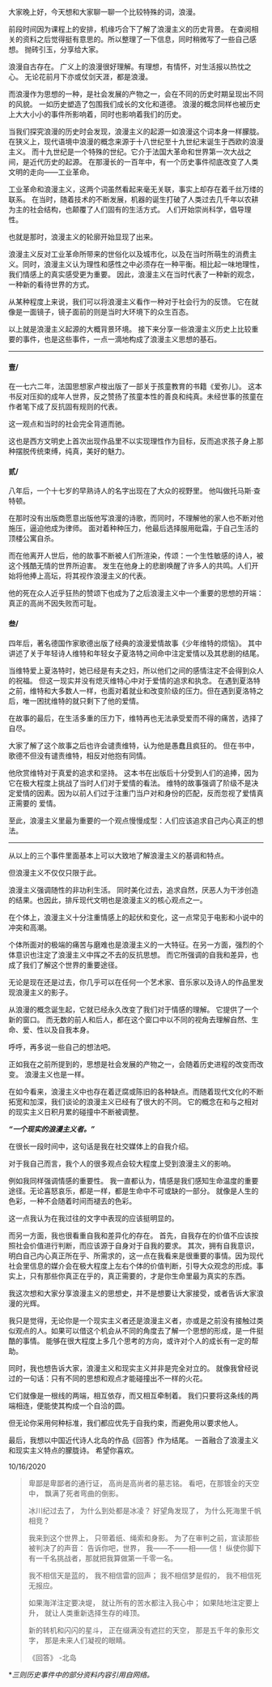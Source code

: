 大家晚上好，今天想和大家聊一聊一个比较特殊的词，浪漫。

前段时间因为课程上的安排，机缘巧合下了解了浪漫主义的历史背景。
在查阅相关的资料之后觉得挺有意思的。所以整理了一下信息，同时稍微写了一些自己感想。
抛砖引玉，分享给大家。

浪漫自古存在。
广义上的浪漫很好理解。有理想，有情怀，对生活报以热忱之心。
无论花前月下亦或仗剑天涯，都是浪漫。

而浪漫作为思想的一种，是社会发展的产物之一，会在不同的历史时期呈现出不同的风貌。
一如历史塑造了包围我们成长的文化和道德。
浪漫的概念同样也被历史上大大小小的事件所影响着，同时也影响着我们的历史。

当我们探究浪漫的历史时会发现，浪漫主义的起源一如浪漫这个词本身一样朦胧。
在狭义上，现代语境中浪漫的概念来源于十八世纪至十九世纪末诞生于西欧的浪漫主义。 
而十九世纪是一个特殊的世纪。它介于法国大革命和世界第一次大战之间，是近代历史的起源。
在那漫长的一百年中，有一个历史事件彻底改变了人类文明的走向——工业革命。

工业革命和浪漫主义，这两个词虽然看起来毫无关联，事实上却存在着千丝万缕的联系。
在当时，随着技术的不断发展，机器的诞生打破了人类过去几千年以农耕为主的社会结构，也颠覆了人们固有的生活方式。
人们开始崇尚科学，倡导理性。

也就是那时，浪漫主义的轮廓开始显现了出来。

浪漫主义反对工业革命所带来的世俗化以及城市化，以及在当时所萌生的消费主义。同时，浪漫主义认为理性和感性之中必须存在一种平衡。相比起一味地理性，我们情感上的真实感受更为重要。
因此，浪漫主义在当时代表了一种新的观念，一种新的看待世界的方式。

从某种程度上来说，我们可以将浪漫主义看作一种对于社会行为的反馈。
它在就像是一面镜子，镜子面前的则是当时大环境下的众生百态。

以上就是浪漫主义起源的大概背景环境。
接下来分享一些浪漫主义历史上比较重要的事件，也是这些事件，一点一滴地构成了浪漫主义思想的基石。

---

#### 壹/

在一七六二年，法国思想家卢梭出版了一部关于孩童教育的书籍《爱弥儿》。
这本书反对压抑的成年人世界，反之赞扬了孩童本性的善良和纯真。未经世事的孩童在作者笔下成了反抗固有规则的代表。

这一观点和当时的社会完全背道而驰。

这也是西方文明史上首次出现作品里不以实现理性作为目标，反而追求孩子身上那种摆脱传统束缚，纯真，美好的魅力。


#### 贰/

八年后，一个十七岁的早熟诗人的名字出现在了大众的视野里。
他叫做托马斯·查特顿。

在那时没有出版商愿意出版他写浪漫的诗歌，而同时，不理解他的家人也不断对他施压，逼迫他成为律师。
面对着种种压力，他最后选择服用砒霜，于自己生活的顶楼公寓自杀。

而在他离开人世后，他的故事不断被人们所渲染，传颂：一个生性敏感的诗人，被这个残酷无情的世界所迫害。
发生在他身上的悲剧唤醒了许多人的共鸣。人们开始将他捧上高坛，将其视作浪漫主义的代表。

他的死在众人近乎狂热的赞颂下也成为了之后浪漫主义中一个重要的思想的开端：真正的高尚不因失败而可耻。

#### 叁/

四年后，著名德国作家歌德出版了经典的浪漫爱情故事《少年维特的烦恼》。
其中讲述了关于年轻诗人维特和年轻女子夏洛特之间命中注定爱情以及其悲剧的结尾。

当维特爱上夏洛特时，她已经是有夫之妇，所以他们之间的感情注定不会得到众人的祝福。
但这一现实并没有熄灭维特心中对于爱情的追求和执念。
在遇到夏洛特之前，维特和大多数人一样，也面对着就业和改变阶级的压力。但在遇到夏洛特之后，唯一困扰维特的就只剩下了他的爱情。

在故事的最后，在生活多重的压力下，维特再也无法承受爱而不得的痛苦，选择了自尽。

大家了解了这个故事之后也许会谴责维特，认为他是愚蠢且疯狂的。
但在书中，歌德不但没有谴责维特，相反对他抱有同情。

他欣赏维特对于真爱的追求和坚持。
这本书在出版后十分受到人们的追捧，因为它在极大程度上挑战了当时人们对于爱情的看法。
维特的故事强调了阶级不是决定爱情的因素。因为以前人们过于注重门当户对和身份的匹配，反而忽视了爱情真正需要的 爱情。

至此，浪漫主义里最为重要的一个观点慢慢成型：人们应该追求自己内心真正的想法。

---

从以上的三个事件里面基本上可以大致地了解浪漫主义的基调和特点。

但浪漫主义不仅仅只限于此。

浪漫主义强调随性的非功利生活。
同时美化过去，追求自然，厌恶人为干涉创造的结果。也因此，排斥现代文明也是浪漫主义的核心观点之一。

在个体上，浪漫主义十分注重情感上的起伏和变化，这一点常见于电影和小说中的冲突和高潮。

个体所面对的极端的痛苦与磨难也是浪漫主义的一大特征。在另一方面，强烈的个体意识也注定了浪漫主义中挥之不去的反抗思想。
而它所强调的自我和差异，也成了我们了解这个世界的重要途径。

无论是现在还是过去，你几乎可以在任何一个艺术家、音乐家以及诗人的作品里发现浪漫主义的影子。

从浪漫的概念诞生起，它就已经永久改变了我们对于情感的理解。
它提供了一个新的窗口。
而无数的前人和后人，都在这个窗口中以不同的视角去理解自然、生命、爱、性以及自我本身。

呼呼，再多说一些自己的想法吧。

正如我在之前所提到的，思想是社会发展的产物之一，会随着历史进程的改变而改变。
浪漫主义也是一样。

在如今看来，浪漫主义中也存在着迂腐或陈旧的各种缺点。而随着现代文化的不断拓宽和加深，我们谈论的浪漫主义已经有了很大的不同。
它的概念在和与之相对的现实主义日积月累的碰撞中不断被调整。

***“一个现实的浪漫主义者。”***

在很长一段时间中，这句话是我在社交媒体上的自我介绍。

对于我自己而言，我个人的很多观点会较大程度上受到浪漫主义的影响。

例如我同样强调情感的重要性。
我一直都认为，情感是我们感知生命温度的重要途径。无论喜怒哀乐，都是一样，都是生命中不可或缺的一部分。
就像是人生的色彩，一种不会随着时间而褪去的色彩。

这一点我认为在我过往的文字中表现的应该挺明显的。

而另一方面，我也很看重自我和差异化的存在。
首先，自我存在的价值不应该按照社会价值进行判断，而应该源于自身对于自我的要求。
其次，拥有自我意识，明白自己内心真正所在乎、所需求的，这一点在我看来是很重要的事情。因为现代社会里信息的媒介会在极大程度上左右个体的价值判断，引导大众观念的形成。事实上，只有那些你真正在乎的，真正需要的，才是你生命里最为真实的东西。

我这次想和大家分享浪漫主义的思想史，并不是想要让大家接受，或者告诉大家浪漫的光辉。

我只是觉得，无论你是一个现实主义者还是浪漫主义者，亦或是之前没有接触过类似观点的人。如果可以借这个机会从不同的角度去了解一个思想的形成，是一件挺酷的事情。
能够在很大程度上多几个思考的方向，或许对个人的成长有一定的帮助。

同时，我也想告诉大家，浪漫主义和现实主义并非是完全对立的。
就像我曾经说过的一句话：只有不同的思想和观点才能碰撞出不一样的火花。

它们就像是一根线的两端，相互依存，而又相互牵制着。
我们只要将这条线的两端相连，便能使其构成一个自洽的圆。

但无论你采用何种标准，我们都应优先于自我约束，而避免用以要求他人。

最后，我想以中国近代诗人北岛的作品《回答》作为结尾。
一首融合了浪漫主义和现实主义特点的朦胧诗。
希望你喜欢。

10/16/2020

>
>卑鄙是卑鄙者的通行证，
>高尚是高尚者的墓志铭。
>看吧，在那镀金的天空中，
>飘满了死者弯曲的倒影。
>
>冰川纪过去了，
>为什么到处都是冰凌？
>好望角发现了，
>为什么死海里千帆相竞？
>
>我来到这个世界上，
>只带着纸、绳索和身影。
>为了在审判之前，宣读那些被判决了的声音：
>告诉你吧，世界，
>我——不——相——信！
>纵使你脚下有一千名挑战者，那就把我算做第一千零一名。
>
>我不相信天是蓝的，
>我不相信雷的回声；
>我不相信梦是假的，
>我不相信死无报应。
>
>如果海洋注定要决堤，
>就让所有的苦水都注入我心中；
>如果陆地注定要上升，
>就让人类重新选择生存的峰顶。
>
>新的转机和闪闪的星斗，
>正在缀满没有遮拦的天空，
>那是五千年的象形文字，
>那是未来人们凝视的眼睛。
>
>《回答》 -北岛
>

**三则历史事件中的部分资料内容引用自网络。*
